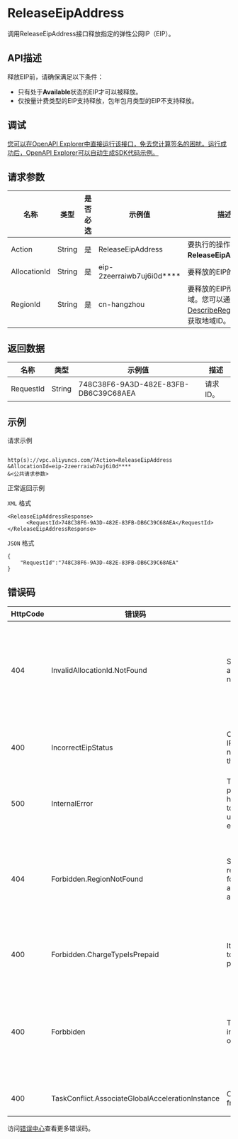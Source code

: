 # ReleaseEipAddress

调用ReleaseEipAddress接口释放指定的弹性公网IP（EIP）。

## API描述

释放EIP前，请确保满足以下条件：

-   只有处于**Available**状态的EIP才可以被释放。
-   仅按量计费类型的EIP支持释放，包年包月类型的EIP不支持释放。

## 调试

[您可以在OpenAPI Explorer中直接运行该接口，免去您计算签名的困扰。运行成功后，OpenAPI Explorer可以自动生成SDK代码示例。](https://api.aliyun.com/#product=Vpc&api=ReleaseEipAddress&type=RPC&version=2016-04-28)

## 请求参数

|名称|类型|是否必选|示例值|描述|
|--|--|----|---|--|
|Action|String|是|ReleaseEipAddress|要执行的操作，取值：**ReleaseEipAddress**。 |
|AllocationId|String|是|eip-2zeerraiwb7uj6i0d\*\*\*\*|要释放的EIP的ID。 |
|RegionId|String|是|cn-hangzhou|要释放的EIP所在的地域。您可以通过调用[DescribeRegions](~~36063~~)接口获取地域ID。 |

## 返回数据

|名称|类型|示例值|描述|
|--|--|---|--|
|RequestId|String|748C38F6-9A3D-482E-83FB-DB6C39C68AEA|请求ID。 |

## 示例

请求示例

```

http(s)://vpc.aliyuncs.com/?Action=ReleaseEipAddress
&AllocationId=eip-2zeerraiwb7uj6i0d****
&<公共请求参数>

```

正常返回示例

`XML` 格式

```
<ReleaseEipAddressResponse>
      <RequestId>748C38F6-9A3D-482E-83FB-DB6C39C68AEA</RequestId>
</ReleaseEipAddressResponse>
```

`JSON` 格式

```
{
	"RequestId":"748C38F6-9A3D-482E-83FB-DB6C39C68AEA"
}
```

## 错误码

|HttpCode|错误码|错误信息|描述|
|--------|---|----|--|
|404|InvalidAllocationId.NotFound|Specified allocation ID is not found|指定的公网 IP 不存在，请您检查您填写的参数是否正确。|
|400|IncorrectEipStatus|Current elastic IP status does not support this operation.|指定的EIP状态不支持此操作。|
|500|InternalError|The request processing has failed due to some unknown error.|请求处理由于某些未知错误失败。|
|404|Forbidden.RegionNotFound|Specified region is not found during access authentication.|指定 Region 不存在，请您检查该 Region 是否正确。|
|400|Forbidden.ChargeTypeIsPrepaid|It's forbidden to release a prepaid EIP|预付费的 EIP 实例不能释放。|
|400|Forbbiden|The eip instance owener error|EIP 不属于当前调用者，请您检查该 EIP 是否可被您调用。|
|400|TaskConflict.AssociateGlobalAccelerationInstance|Operate too frequent.|操作过于频繁。|

访问[错误中心](https://error-center.alibabacloud.com/status/product/Vpc)查看更多错误码。

